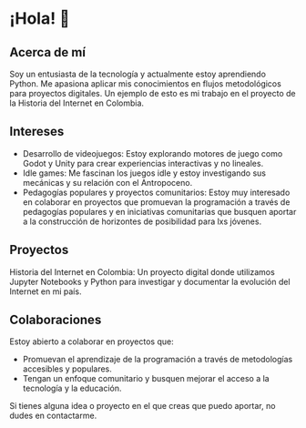 # ¡Hola! 👋
## Acerca de mí

Soy un entusiasta de la tecnología y actualmente estoy aprendiendo Python. Me apasiona aplicar mis conocimientos en flujos metodológicos para proyectos digitales. Un ejemplo de esto es mi trabajo en el proyecto de la Historia del Internet en Colombia.
## Intereses
  - Desarrollo de videojuegos: Estoy explorando motores de juego como Godot y Unity para crear experiencias interactivas y no lineales.
  - Idle games: Me fascinan los juegos idle y estoy investigando sus mecánicas y su relación con el Antropoceno.
  - Pedagogías populares y proyectos comunitarios: Estoy muy interesado en colaborar en proyectos que promuevan la programación a través de pedagogías populares y en iniciativas comunitarias que busquen aportar a la construcción de horizontes de posibilidad para lxs jóvenes.
## Proyectos

Historia del Internet en Colombia: Un proyecto digital donde utilizamos Jupyter Notebooks y Python para investigar y documentar la evolución del Internet en mi país.

## Colaboraciones

Estoy abierto a colaborar en proyectos que:

   - Promuevan el aprendizaje de la programación a través de metodologías accesibles y populares.
   - Tengan un enfoque comunitario y busquen mejorar el acceso a la tecnología y la educación.

Si tienes alguna idea o proyecto en el que creas que puedo aportar, no dudes en contactarme.
